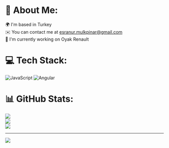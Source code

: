 # 💫 About Me:
🌍  I'm based in Turkey<br>✉️  You can contact me at esranur.mulkpinar@gmail.com<br>🚀  I'm currently working on Oyak Renault<br>


# 💻 Tech Stack:
![JavaScript](https://img.shields.io/badge/javascript-%23323330.svg?style=for-the-badge&logo=javascript&logoColor=%23F7DF1E) ![Angular](https://img.shields.io/badge/angular-%23DD0031.svg?style=for-the-badge&logo=angular&logoColor=white)
# 📊 GitHub Stats:
![](https://github-readme-stats.vercel.app/api?username=EsraMulkpinar&theme=dark&hide_border=false&include_all_commits=false&count_private=false)<br/>
![](https://github-readme-streak-stats.herokuapp.com/?user=EsraMulkpinar&theme=dark&hide_border=false)<br/>
![](https://github-readme-stats.vercel.app/api/top-langs/?username=EsraMulkpinar&theme=dark&hide_border=false&include_all_commits=false&count_private=false&layout=compact)

---
[![](https://visitcount.itsvg.in/api?id=EsraMulkpinar&icon=0&color=0)](https://visitcount.itsvg.in)

<!-- Proudly created with GPRM ( https://gprm.itsvg.in ) -->
